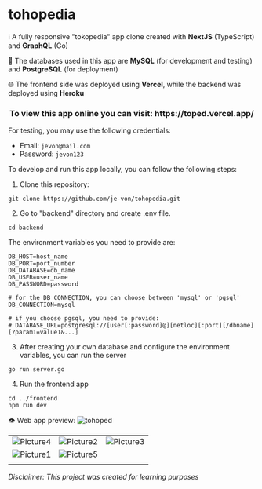 # tohopedia
ℹ️ A fully responsive "tokopedia" app clone created with **NextJS** (TypeScript) and **GraphQL** (Go)

📂 The databases used in this app are **MySQL** (for development and testing) and **PostgreSQL** (for deployment)

🌐 The frontend side was deployed using **Vercel**, while the backend was deployed using **Heroku**

<h3 align="center">To view this app online you can visit: https://toped.vercel.app/</h2>
For testing, you may use the following credentials:

- Email: `jevon@mail.com`
- Password: `jevon123`

To develop and run this app locally, you can follow the following steps:
1. Clone this repository:

```
git clone https://github.com/je-von/tohopedia.git
```

2. Go to "backend" directory and create .env file. 
```
cd backend
```
The environment variables you need to provide are:
```
DB_HOST=host_name
DB_PORT=port_number
DB_DATABASE=db_name
DB_USER=user_name
DB_PASSWORD=password

# for the DB_CONNECTION, you can choose between 'mysql' or 'pgsql'
DB_CONNECTION=mysql

# if you choose pgsql, you need to provide:
# DATABASE_URL=postgresql://[user[:password]@][netloc][:port][/dbname][?param1=value1&...]
```
3. After creating your own database and configure the environment variables, you can run the server
```
go run server.go
```
4. Run the frontend app
```
cd ../frontend
npm run dev
```
👁️ Web app preview:
![tohoped](https://user-images.githubusercontent.com/86874779/168518895-234dab37-dfac-4845-9b43-73d8df2710e7.png)

| | | |
|:-------------------------:|:-------------------------:|:-------------------------:|
|![Picture4](https://user-images.githubusercontent.com/86874779/169686647-0bdbcb7c-15be-4a99-bedf-8dc927c1e48f.png)|![Picture2](https://user-images.githubusercontent.com/86874779/169686636-d3e80197-950e-4a58-af1a-4e2ea67d7667.png)|![Picture3](https://user-images.githubusercontent.com/86874779/169686641-0cca663b-82d0-4e41-9a64-b34caff25cf6.png)|
|![Picture1](https://user-images.githubusercontent.com/86874779/169686625-1ede0c7e-1503-4e0f-84a3-d24191ac395d.png)|![Picture5](https://user-images.githubusercontent.com/86874779/169686654-f0b16fc8-4ab1-4474-9add-76a4493279a6.png)
||

_Disclaimer: This project was created for learning purposes_
